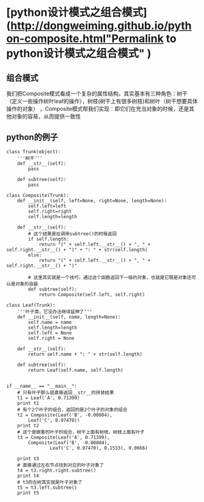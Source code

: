 #  [python设计模式之组合模式](http://dongweiming.github.io/python-composite.html"Permalink to python设计模式之组合模式" )

## 组合模式

我们把Composite模式看成一个复杂的属性结构，其实基本有三种角色：树干（定义一些操作树叶leaf的操作），树枝(树干上有很多树枝)和树叶（树干想要具体操作的对象）
，Composite模式帮我们实现：即它们在充当对象的时候，还是其他对象的容易，从而提供一致性

## python的例子

    
    
    class Trunk(object):
        '''树干'''
        def __str__(self):
            pass
    
        def subtree(self):
            pass
    
    class Composite(Trunk):
        def __init__(self, left=None, right=None, length=None):
            self.left=left
            self.right=right
            self.length=length
    
        def __str__(self):
            # 这个结果是在调用subtree()的时候返回
            if self.length:
                return "(" + self.left.__str__() + ", " + self.right.__str__() + ")" + ": " + str(self.length) 
            else:
                return "(" + self.left.__str__() + ", " + self.right.__str__() + ")"
    
            # 这里其实就是一个技巧，通过这个函数返回下一级的对象，也就是它既是对象还可以是对象的容器
            def subtree(self):               
                return Composite(self.left, self.right)
    
    class Leaf(Trunk):
        '''叶子类，它没办法继续延伸了'''
        def __init__(self, name, length=None):
            self.name = name
            self.length=length
            self.left = None
            self.right = None
    
        def __str__(self):
            return self.name + ": " + str(self.length)
    
        def subtree(self):
            return Leaf(self.name, self.length)
    
    
    if __name__ == "__main__":
        # 只有叶子那么就直接返回__str__的拼装结果
        t1 = Leaf('A', 0.71399)
        print t1
        # 有个2个叶子的组合，返回的是2个叶子的对象的组合
        t2 = Composite(Leaf('B', -0.00804), 
            Leaf('C', 0.07470))
        print t2
        # 这个是嵌套的叶子的组合，树干上面有树枝，树枝上面有叶子
        t3 = Composite(Leaf('A', 0.71399),
            Composite(Leaf('B', -0.00804), 
                    Leaf('C', 0.07470), 0.1533), 0.0666)
    
        print t3
        # 直接通过左右节点找到对应的叶子对象了
        t4 = t3.right.right.subtree()
        print t4
        # t3的左树其实就是叶子对象了
        t5 = t3.left.subtree()
        print t5
    


